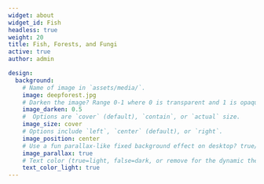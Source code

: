 ```yaml
---
widget: about
widget_id: Fish
headless: true
weight: 20
title: Fish, Forests, and Fungi
active: true
author: admin

design:
  background:
    # Name of image in `assets/media/`.
    image: deepforest.jpg
    # Darken the image? Range 0-1 where 0 is transparent and 1 is opaque.
    image_darken: 0.5
    #  Options are `cover` (default), `contain`, or `actual` size.
    image_size: cover
    # Options include `left`, `center` (default), or `right`.
    image_position: center
    # Use a fun parallax-like fixed background effect on desktop? true/false
    image_parallax: true
    # Text color (true=light, false=dark, or remove for the dynamic theme color).
    text_color_light: true
---
```

